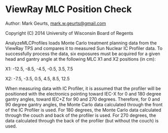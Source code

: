 ViewRay MLC Position Check
===========

Author: Mark Geurts, mark.w.geurts@gmail.com

Copyright (C) 2014 University of Wisconsin Board of Regents

AnalyzeMLCProfiles loads Monte Carlo treatment planning data from the ViewRay TPS and compares it to measured Sun Nuclear IC Profiler data.  To successfully process the data, six exposures must be acquired for a given head and gantry angle at the following MLC X1 and X2 positions (in cm):

X1: -12.5, -8.5, -4.5, -0.5, 3.5, 7.5

X2: -7.5, -3.5, 0.5, 4.5, 8.5, 12.5

When measuring data with IC Profiler, it is assumed that the profiler will be positioned with the electronics pointing toward IEC-X for 0 and 180 degree gantry angles, toward IEC+Z for 90 and 270 degrees. Therefore, for 0 and 90 degree gantry angles, the Monte Carlo data calculated through the front of the IC Profiler is used.  For 180 degrees, the Monte Carlo data calculated through the couch and back of the profiler is used. For 270 degrees, the data calculated through the back of the profiler (but without the couch) is used.
